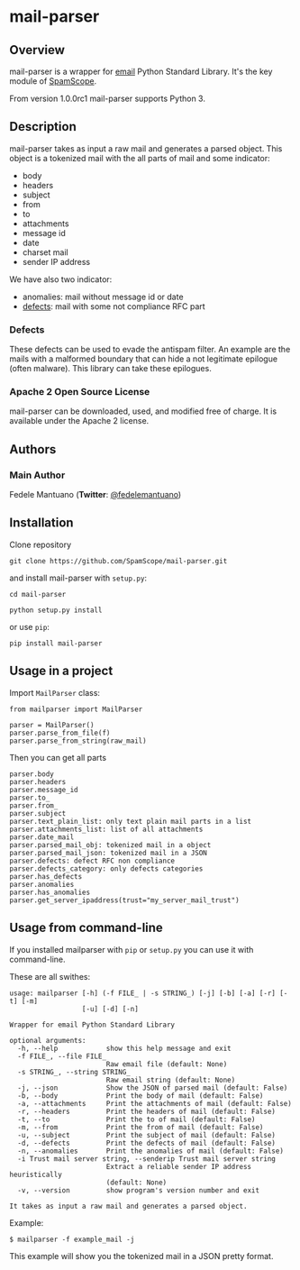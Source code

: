 # mail-parser

## Overview

mail-parser is a wrapper for [email](https://docs.python.org/2/library/email.message.html) Python Standard Library. It's the key module of [SpamScope](https://github.com/SpamScope/spamscope).

From version 1.0.0rc1 mail-parser supports Python 3.

## Description

mail-parser takes as input a raw mail and generates a parsed object. This object is a tokenized mail with the all parts of mail and some indicator:
  - body
  - headers
  - subject
  - from
  - to
  - attachments
  - message id
  - date
  - charset mail
  - sender IP address

We have also two indicator:
  - anomalies: mail without message id or date
  - [defects](https://docs.python.org/2/library/email.message.html#email.message.Message.defects): mail with some not compliance RFC part

### Defects
These defects can be used to evade the antispam filter. An example are the mails with a malformed boundary that can hide a not legitimate epilogue (often malware).
This library can take these epilogues.


### Apache 2 Open Source License
mail-parser can be downloaded, used, and modified free of charge. It is available under the Apache 2 license.


## Authors

### Main Author
Fedele Mantuano (**Twitter**: [@fedelemantuano](https://twitter.com/fedelemantuano))


## Installation

Clone repository

```
git clone https://github.com/SpamScope/mail-parser.git
```

and install mail-parser with `setup.py`:

```
cd mail-parser

python setup.py install
```

or use `pip`:

```
pip install mail-parser
```

## Usage in a project

Import `MailParser` class:

```
from mailparser import MailParser

parser = MailParser()
parser.parse_from_file(f)
parser.parse_from_string(raw_mail)
```

Then you can get all parts

```
parser.body
parser.headers
parser.message_id
parser.to_
parser.from_
parser.subject
parser.text_plain_list: only text plain mail parts in a list
parser.attachments_list: list of all attachments
parser.date_mail
parser.parsed_mail_obj: tokenized mail in a object
parser.parsed_mail_json: tokenized mail in a JSON
parser.defects: defect RFC non compliance
parser.defects_category: only defects categories
parser.has_defects
parser.anomalies
parser.has_anomalies
parser.get_server_ipaddress(trust="my_server_mail_trust")
```

## Usage from command-line

If you installed mailparser with `pip` or `setup.py` you can use it with command-line.

These are all swithes:

```
usage: mailparser [-h] (-f FILE_ | -s STRING_) [-j] [-b] [-a] [-r] [-t] [-m]
                  [-u] [-d] [-n]

Wrapper for email Python Standard Library

optional arguments:
  -h, --help            show this help message and exit
  -f FILE_, --file FILE_
                        Raw email file (default: None)
  -s STRING_, --string STRING_
                        Raw email string (default: None)
  -j, --json            Show the JSON of parsed mail (default: False)
  -b, --body            Print the body of mail (default: False)
  -a, --attachments     Print the attachments of mail (default: False)
  -r, --headers         Print the headers of mail (default: False)
  -t, --to              Print the to of mail (default: False)
  -m, --from            Print the from of mail (default: False)
  -u, --subject         Print the subject of mail (default: False)
  -d, --defects         Print the defects of mail (default: False)
  -n, --anomalies       Print the anomalies of mail (default: False)
  -i Trust mail server string, --senderip Trust mail server string
                        Extract a reliable sender IP address heuristically
                        (default: None)
  -v, --version         show program's version number and exit

It takes as input a raw mail and generates a parsed object.
```

Example:

```shell
$ mailparser -f example_mail -j
```

This example will show you the tokenized mail in a JSON pretty format.
